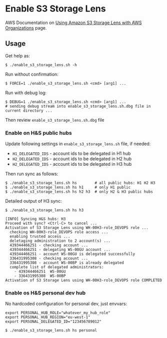 # Enable S3 Storage Lens

AWS Documentation on [Using Amazon S3 Storage Lens with AWS Organizations](https://docs.aws.amazon.com/AmazonS3/latest/userguide/storage_lens_with_organizations.html) page.

## Usage

Get help as:

```shell
$ ./enable_s3_storage_lens.sh -h
```

Run without confirmation:

```shell
$ FORCE=1 ./enable_s3_storage_lens.sh <cmd> [arg1] ...
```

Run with debug log:

```shell
$ DEBUG=1 ./enable_s3_storage_lens.sh <cmd> [arg1] ...
# sending debug stream into enable_s3_storage_lens.sh.dbg file in current directory ...
```

Then review `enable_s3_storage_lens.sh.dbg` file

### Enable on H&S public hubs

Update following settings in `enable_s3_storage_lens.sh` file, if needed:

- `H1_DELEGATED_IDS` - account ids to be delegated in H1 hub
- `H2_DELEGATED_IDS` - account ids to be delegated in H2 hub
- `H2_DELEGATED_IDS` - account ids to be delegated in H3 hub

Then run sync as follows:

```shell
$ ./enable_s3_storage_lens.sh hs        # all public hubs: H1 H2 H3
$ ./enable_s3_storage_lens.sh hs h1     # only H1 public
$ ./enable_s3_storage_lens.sh hs h2 h3  # only H2 & H3 public hubs
```

Detailed output of H3 sync:

```shell
$ ./enable_s3_storage_lens.sh hs h3

[INFO] Syncing H&S hubs: H3
Proceed with sync? <Ctrl-C> to cancel ...
Activation of S3 Storage Lens using WH-00H3-role_DEVOPS role ...
  checking WH-00H3-role_DEVOPS role access ...
  enabling trusted access ...
  deletaging administration to 2 account(s) ...
  439344466251 - checking account ...
  439344466251 - delegating WS-00GU account ...
  439344466251 - account WS-00GU is delegated successfully
  336431995308 - checking account ...
  336431995308 - account WS-00BP is already delegated
  complete list of delegated administrators:
    - 439344466251	WS-00GU
    - 336431995308	WS-00BP
Activation of S3 Storage Lens using WH-00H3-role_DEVOPS role COMPLETED
```

### Enable os H&S personal dev hub

No hardcoded configuration for personal dev, just envvars:

```shell
export PERSONAL_HUB_ROLE="whatever_my_hub_role"
export PERSONAL_HUB_REGION="eu-west-1"
export PERSONAL_DELEGATED_ID="123456789012"

$ ./enable_s3_storage_lens.sh hs personal
```
